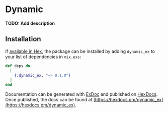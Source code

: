 # Dynamic

**TODO: Add description**

## Installation

If [available in Hex](https://hex.pm/docs/publish), the package can be installed
by adding `dynamic_ex` to your list of dependencies in `mix.exs`:

```elixir
def deps do
  [
    {:dynamic_ex, "~> 0.1.0"}
  ]
end
```

Documentation can be generated with [ExDoc](https://github.com/elixir-lang/ex_doc)
and published on [HexDocs](https://hexdocs.pm). Once published, the docs can
be found at [https://hexdocs.pm/dynamic_ex](https://hexdocs.pm/dynamic_ex).

